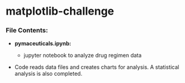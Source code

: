 # matplotlib-challenge
### File Contents:

- **pymaceuticals.ipynb:**

  - jupyter notebook to analyze drug regimen data

- Code reads data files and creates charts for analysis. A statistical analysis is also completed.
